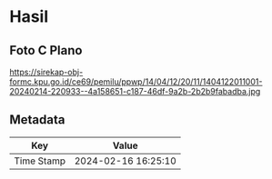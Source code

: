 # Hasil

## Foto C Plano

https://sirekap-obj-formc.kpu.go.id/ce69/pemilu/ppwp/14/04/12/20/11/1404122011001-20240214-220933--4a158651-c187-46df-9a2b-2b2b9fabadba.jpg


## Metadata

| Key        | Value               |
| ---------- | ------------------- |
| Time Stamp | 2024-02-16 16:25:10 |



